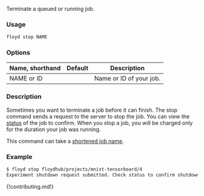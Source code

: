 Terminate a queued or running job.

### Usage
```bash
floyd stop NAME
```

### Options
| Name, shorthand | Default | Description |
| --------------- | ------- | ----------- |
| NAME or ID |      | Name or ID of your job. |

### Description
Sometimes you want to terminate a job before it can finish. The stop command sends a request
to the server to stop the job. You can view the [status](./status) of the job to confirm. When you stop
a job, you will be charged only for the duration your job was running.

This command can take a [shortened job name](../guides/shortnames).

### Example
```bash
$ floyd stop floydhub/projects/mnist-tensorboard/4
Experiment shutdown request submitted. Check status to confirm shutdown
```

{!contributing.md!}
